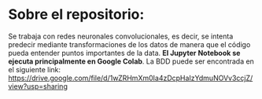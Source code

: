 # Sobre el repositorio:

Se trabaja con redes neuronales convolucionales, es decir, se intenta predecir mediante transformaciones de los datos de manera que el código pueda entender puntos importantes de la data. **El Jupyter Notebook se ejecuta principalmente en Google Colab**. La BDD puede ser encontrada en el siguiente link: https://drive.google.com/file/d/1wZRHmXm0Ia4zDcpHaIzYdmuNOVv3ccjZ/view?usp=sharing